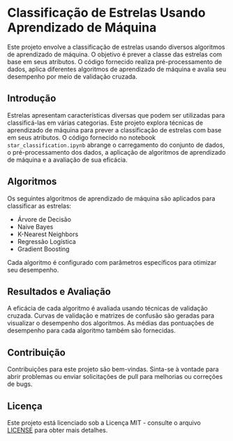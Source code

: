 # Classificação de Estrelas Usando Aprendizado de Máquina

Este projeto envolve a classificação de estrelas usando diversos algoritmos de aprendizado de máquina. O objetivo é prever a classe das estrelas com base em seus atributos. O código fornecido realiza pré-processamento de dados, aplica diferentes algoritmos de aprendizado de máquina e avalia seu desempenho por meio de validação cruzada.

## Introdução

Estrelas apresentam características diversas que podem ser utilizadas para classificá-las em várias categorias. Este projeto explora técnicas de aprendizado de máquina para prever a classificação de estrelas com base em seus atributos. O código fornecido no notebook `star_classification.ipynb` abrange o carregamento do conjunto de dados, o pré-processamento dos dados, a aplicação de algoritmos de aprendizado de máquina e a avaliação de sua eficácia.

## Algoritmos

Os seguintes algoritmos de aprendizado de máquina são aplicados para classificar as estrelas:

- Árvore de Decisão
- Naive Bayes
- K-Nearest Neighbors
- Regressão Logística
- Gradient Boosting

Cada algoritmo é configurado com parâmetros específicos para otimizar seu desempenho.

## Resultados e Avaliação

A eficácia de cada algoritmo é avaliada usando técnicas de validação cruzada. Curvas de validação e matrizes de confusão são geradas para visualizar o desempenho dos algoritmos. As médias das pontuações de desempenho para cada algoritmo também são fornecidas.

## Contribuição

Contribuições para este projeto são bem-vindas. Sinta-se à vontade para abrir problemas ou enviar solicitações de pull para melhorias ou correções de bugs.

## Licença

Este projeto está licenciado sob a Licença MIT - consulte o arquivo [LICENSE](LICENSE) para obter mais detalhes.


